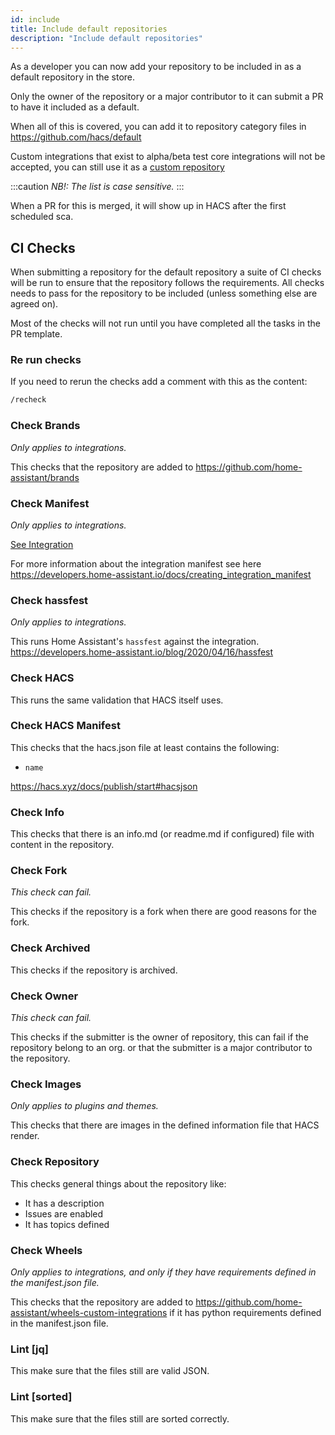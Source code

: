 ```yaml
---
id: include
title: Include default repositories
description: "Include default repositories"
---
```


As a developer you can now add your repository to be included in as a default repository in the store.

Only the owner of the repository or a major contributor to it can submit a PR to have it included as a default.

When all of this is covered, you can add it to repository category files in https://github.com/hacs/default

Custom integrations that exist to alpha/beta test core integrations will not be accepted, you can still use it as a [custom repository](/docs/faq/custom_repositories)

:::caution
_NB!: The list is case sensitive._
:::

When a PR for this is merged, it will show up in HACS after the first scheduled sca.

## CI Checks

When submitting a repository for the default repository a suite of CI checks will be run to ensure that the repository follows the requirements.
All checks needs to pass for the repository to be included (unless something else are agreed on).

Most of the checks will not run until you have completed all the tasks in the PR template.

### Re run checks

If you need to rerun the checks add a comment with this as the content:

```txt
/recheck
```

### Check Brands

_Only applies to integrations._

This checks that the repository are added to https://github.com/home-assistant/brands

### Check Manifest

_Only applies to integrations._

[See Integration](integration.md#manifestjson)

For more information about the integration manifest see here https://developers.home-assistant.io/docs/creating_integration_manifest

### Check hassfest

_Only applies to integrations._

This runs Home Assistant's `hassfest` against the integration.
https://developers.home-assistant.io/blog/2020/04/16/hassfest

### Check HACS

This runs the same validation that HACS itself uses.

### Check HACS Manifest

This checks that the hacs.json file at least contains the following:

- `name`

https://hacs.xyz/docs/publish/start#hacsjson

### Check Info

This checks that there is an info.md (or readme.md if configured) file with content in the repository.

### Check Fork

_This check can fail._

This checks if the repository is a fork when there are good reasons for the fork.

### Check Archived

This checks if the repository is archived.

### Check Owner

_This check can fail._

This checks if the submitter is the owner of repository, this can fail if the repository belong to an org. or that the submitter is a major contributor to the repository.

### Check Images

_Only applies to plugins and themes._

This checks that there are images in the defined information file that HACS render.

### Check Repository

This checks general things about the repository like:

- It has a description
- Issues are enabled
- It has topics defined

### Check Wheels

_Only applies to integrations, and only if they have requirements defined in the manifest.json file._

This checks that the repository are added to https://github.com/home-assistant/wheels-custom-integrations if it has python requirements defined in the manifest.json file.

### Lint [jq]

This make sure that the files still are valid JSON.

### Lint [sorted]

This make sure that the files still are sorted correctly.
